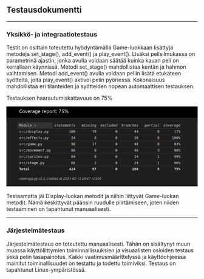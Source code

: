 
## Testausdokumentti

-----------------------------------------------------------------------------------------------------------------------------------------------------------------

### Yksikkö- ja integraatiotestaus

Testit on osittain toteutettu hyödyntämällä Game-luokkaan lisättyjä metodeja set_stage(), add_event() ja play_event(). Lisäksi pelisilmukassa on parametrinä ajastin, jonka avulla voidaan säätää kuinka kauan peli on kerrallaan käynnissä. Metodi set_stage() mahdollistaa kentän ja hahmon vaihtamisen. Metodi add_event() avulla voidaan peliin lisätä etukäteen syötteitä, joita play_event() aktivoi pelin pyöriessä. Kokonaisuus mahdollistaa eri tilanteiden ja syötteiden nopean automaattisen testauksen.

Testauksen haarautumiskattavuus on 75%

![](/dokumentaatio/kuvat/coverage.png)

Testaamatta jäi Display-luokan metodit ja niihin liittyvät Game-luokan metodit. Nämä keskittyvät pääosin ruudulle piirtämiseen, joten niiden testaaminen on tapahtunut manuaalisesti.

---------------------------------------------------------------------------------------------------------------------------------------------------------------------

### Järjestelmätestaus

Järjestelmätestaus on toteutettu manuaalisesti. Tähän on sisältynyt muun muassa käyttöliittymien toiminnallisuuksien ja visuaalisten osioiden testaus sekä pelin tasapainotus. Kaikki vaatimusmäärittelyssä ja käyttöohjeessa mainitut toiminallisuudet on testattu ja todettu toimiviksi. Testaus on tapahtunut Linux-ympäristössä.